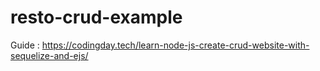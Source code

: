 # resto-crud-example

Guide : https://codingday.tech/learn-node-js-create-crud-website-with-sequelize-and-ejs/
